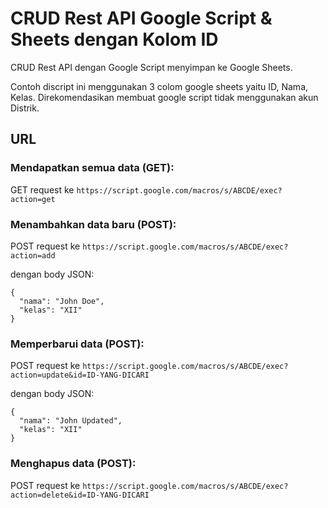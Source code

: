 #  CRUD Rest API Google Script & Sheets dengan Kolom ID
CRUD  Rest API dengan Google Script menyimpan ke Google Sheets.

Contoh discript ini menggunakan 3 colom google sheets yaitu ID, Nama, Kelas. Direkomendasikan membuat google script tidak menggunakan akun Distrik.

## URL

### Mendapatkan semua data (GET):
GET request ke `https://script.google.com/macros/s/ABCDE/exec?action=get`

### Menambahkan data baru (POST):
POST request ke `https://script.google.com/macros/s/ABCDE/exec?action=add` 

dengan body JSON:
```
{
  "nama": "John Doe",
  "kelas": "XII"
}
```


### Memperbarui data (POST):
POST request ke `https://script.google.com/macros/s/ABCDE/exec?action=update&id=ID-YANG-DICARI`

dengan body JSON:
```
{
  "nama": "John Updated",
  "kelas": "XII"
}
```

### Menghapus data (POST):
POST request ke `https://script.google.com/macros/s/ABCDE/exec?action=delete&id=ID-YANG-DICARI`
